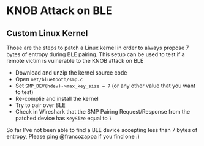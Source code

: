 # KNOB Attack on BLE

## Custom Linux Kernel

Those are the steps to patch a Linux kernel in order to always propose 7 bytes
of entropy during BLE pairing. This setup can be used to test if a remote
victim is vulnerable to the KNOB attack on BLE
* Download and unzip the kernel source code
* Open `net/bluetooth/smp.c`
* Set `SMP_DEV(hdev)->max_key_size = 7` (or any other value that you want to test)
* Re-complie and install the kernel
* Try to pair over BLE
* Check in Wireshark that the SMP Pairing Request/Response from the patched
    device has `KeySize` equal to `7`

So far I've not been able to find a BLE device accepting less than 7 bytes of
entropy, Please ping @francozappa if you find one :)

